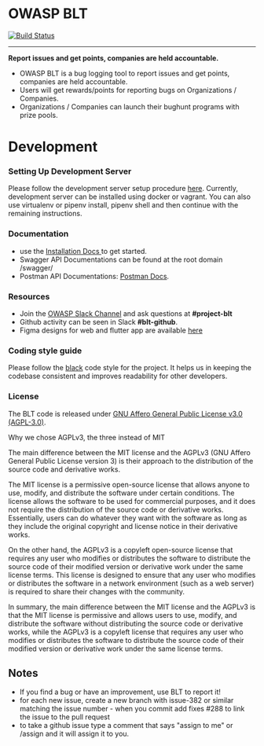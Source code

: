 <div>
<h1>OWASP BLT</h1>
</div>

[![Build Status](https://travis-ci.org/OWASP/BLT.svg?branch=master)](https://travis-ci.org/OWASP/BLT) 
<hr>

**Report issues and get points, companies are held accountable.** <br>
- OWASP BLT is a bug logging tool to report issues and get points, companies are held accountable. <br>
- Users will get rewards/points for reporting bugs on Organizations / Companies.<br>
- Organizations / Companies can launch their bughunt programs with prize pools. <br>

# Development
### Setting Up Development Server

Please follow the development server setup procedure [here](https://github.com/OWASP/BLT/blob/main/Setup.md). Currently, development server can be installed using docker or vagrant. You can also use virtualenv or pipenv install, pipenv shell and then continue with the remaining instructions.

### Documentation

- use the [Installation Docs ](https://github.com/OWASP/BLT/blob/main/Setup.md) to get started.
- Swagger API Documentations can be found at the root domain /swagger/
- Postman API Documentations:  [Postman Docs](https://documenter.getpostman.com/view/19782933/VUqpscyV).

### Resources

- Join the [OWASP Slack Channel](https://owasp.org/slack/invite) and ask questions at **#project-blt** 
- Github activity can be seen in Slack **#blt-github**.
- Figma designs for web and flutter app are available [here](https://www.figma.com/file/s0xuxeU6O2guoWEfA9OElZ/Design)


### Coding style guide

Please follow the [black](https://github.com/psf/black) code style for the project. It helps us in keeping the codebase consistent and improves readability for other developers.

### License
The BLT code is released under [GNU Affero General Public License v3.0 (AGPL-3.0)](https://github.com/OWASP/BLT/blob/master/LICENSE).

Why we chose AGPLv3, the three instead of MIT

The main difference between the MIT license and the AGPLv3 (GNU Affero General Public License version 3) is their approach to the distribution of the source code and derivative works.

The MIT license is a permissive open-source license that allows anyone to use, modify, and distribute the software under certain conditions. The license allows the software to be used for commercial purposes, and it does not require the distribution of the source code or derivative works. Essentially, users can do whatever they want with the software as long as they include the original copyright and license notice in their derivative works.

On the other hand, the AGPLv3 is a copyleft open-source license that requires any user who modifies or distributes the software to distribute the source code of their modified version or derivative work under the same license terms. This license is designed to ensure that any user who modifies or distributes the software in a network environment (such as a web server) is required to share their changes with the community.

In summary, the main difference between the MIT license and the AGPLv3 is that the MIT license is permissive and allows users to use, modify, and distribute the software without distributing the source code or derivative works, while the AGPLv3 is a copyleft license that requires any user who modifies or distributes the software to distribute the source code of their modified version or derivative work under the same license terms.



## Notes

- If you find a bug or have an improvement, use BLT to report it!
- for each new issue, create a new branch with issue-382 or similar matching the issue number - when you commit add fixes #288 to link the issue to the pull request
- to take a github issue type a comment that says "assign to me" or /assign and it will assign it to you.
